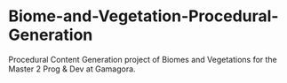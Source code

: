 # Biome-and-Vegetation-Procedural-Generation
Procedural Content Generation project of Biomes and Vegetations for the Master 2 Prog &amp; Dev at Gamagora.
